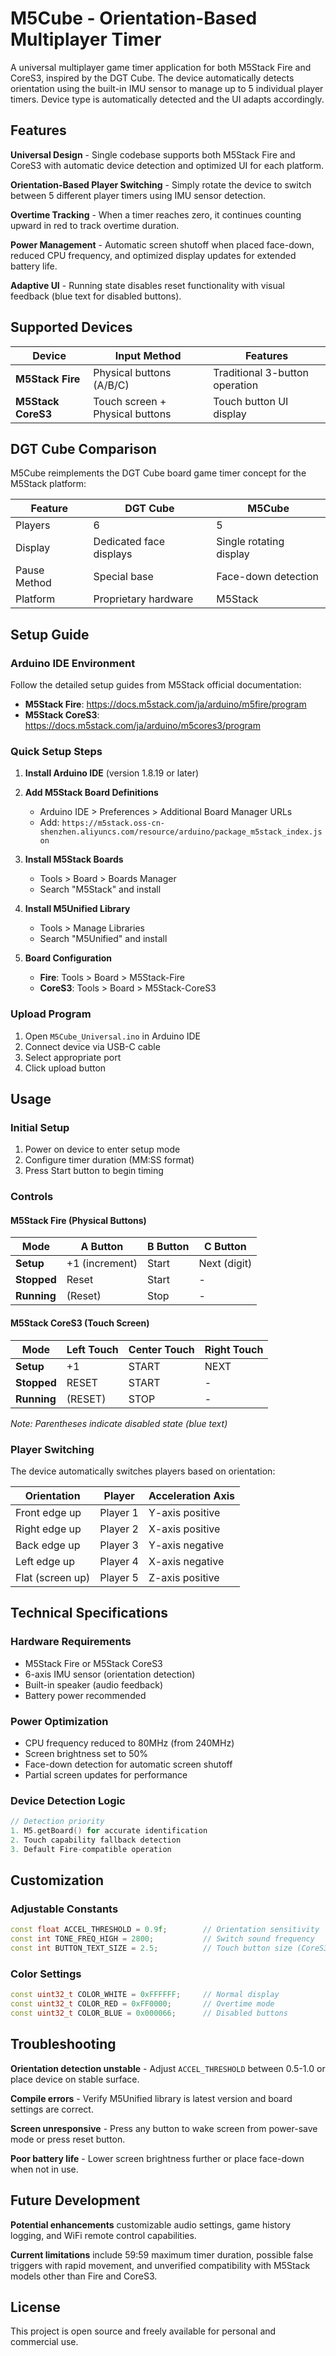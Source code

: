 # M5Cube - Orientation-Based Multiplayer Timer

A universal multiplayer game timer application for both M5Stack Fire and CoreS3, inspired by the DGT Cube. The device automatically detects orientation using the built-in IMU sensor to manage up to 5 individual player timers. Device type is automatically detected and the UI adapts accordingly.

## Features

**Universal Design** - Single codebase supports both M5Stack Fire and CoreS3 with automatic device detection and optimized UI for each platform.

**Orientation-Based Player Switching** - Simply rotate the device to switch between 5 different player timers using IMU sensor detection.

**Overtime Tracking** - When a timer reaches zero, it continues counting upward in red to track overtime duration.

**Power Management** - Automatic screen shutoff when placed face-down, reduced CPU frequency, and optimized display updates for extended battery life.

**Adaptive UI** - Running state disables reset functionality with visual feedback (blue text for disabled buttons).

## Supported Devices

| Device | Input Method | Features |
|--------|--------------|----------|
| **M5Stack Fire** | Physical buttons (A/B/C) | Traditional 3-button operation |
| **M5Stack CoreS3** | Touch screen + Physical buttons | Touch button UI display |

## DGT Cube Comparison

M5Cube reimplements the DGT Cube board game timer concept for the M5Stack platform:

| Feature | DGT Cube | M5Cube |
|---------|----------|---------|
| Players | 6 | 5 |
| Display | Dedicated face displays | Single rotating display |
| Pause Method | Special base | Face-down detection |
| Platform | Proprietary hardware | M5Stack |

## Setup Guide

### Arduino IDE Environment

Follow the detailed setup guides from M5Stack official documentation:

- **M5Stack Fire**: https://docs.m5stack.com/ja/arduino/m5fire/program
- **M5Stack CoreS3**: https://docs.m5stack.com/ja/arduino/m5cores3/program

### Quick Setup Steps

1. **Install Arduino IDE** (version 1.8.19 or later)

2. **Add M5Stack Board Definitions**
   - Arduino IDE > Preferences > Additional Board Manager URLs
   - Add: `https://m5stack.oss-cn-shenzhen.aliyuncs.com/resource/arduino/package_m5stack_index.json`

3. **Install M5Stack Boards**
   - Tools > Board > Boards Manager
   - Search "M5Stack" and install

4. **Install M5Unified Library**
   - Tools > Manage Libraries
   - Search "M5Unified" and install

5. **Board Configuration**
   - **Fire**: Tools > Board > M5Stack-Fire
   - **CoreS3**: Tools > Board > M5Stack-CoreS3

### Upload Program

1. Open `M5Cube_Universal.ino` in Arduino IDE
2. Connect device via USB-C cable
3. Select appropriate port
4. Click upload button

## Usage

### Initial Setup
1. Power on device to enter setup mode
2. Configure timer duration (MM:SS format)
3. Press Start button to begin timing

### Controls

#### M5Stack Fire (Physical Buttons)
| Mode | A Button | B Button | C Button |
|------|----------|----------|----------|
| **Setup** | +1 (increment) | Start | Next (digit) |
| **Stopped** | Reset | Start | - |
| **Running** | (Reset) | Stop | - |

#### M5Stack CoreS3 (Touch Screen)
| Mode | Left Touch | Center Touch | Right Touch |
|------|------------|--------------|-------------|
| **Setup** | +1 | START | NEXT |
| **Stopped** | RESET | START | - |
| **Running** | (RESET) | STOP | - |

*Note: Parentheses indicate disabled state (blue text)*

### Player Switching

The device automatically switches players based on orientation:

| Orientation | Player | Acceleration Axis |
|-------------|--------|-------------------|
| Front edge up | Player 1 | Y-axis positive |
| Right edge up | Player 2 | X-axis positive |
| Back edge up | Player 3 | Y-axis negative |
| Left edge up | Player 4 | X-axis negative |
| Flat (screen up) | Player 5 | Z-axis positive |

## Technical Specifications

### Hardware Requirements
- M5Stack Fire or M5Stack CoreS3
- 6-axis IMU sensor (orientation detection)
- Built-in speaker (audio feedback)
- Battery power recommended

### Power Optimization
- CPU frequency reduced to 80MHz (from 240MHz)
- Screen brightness set to 50%
- Face-down detection for automatic screen shutoff
- Partial screen updates for performance

### Device Detection Logic
```cpp
// Detection priority
1. M5.getBoard() for accurate identification
2. Touch capability fallback detection
3. Default Fire-compatible operation
```

## Customization

### Adjustable Constants
```cpp
const float ACCEL_THRESHOLD = 0.9f;        // Orientation sensitivity
const int TONE_FREQ_HIGH = 2800;           // Switch sound frequency
const int BUTTON_TEXT_SIZE = 2.5;          // Touch button size (CoreS3)
```

### Color Settings
```cpp
const uint32_t COLOR_WHITE = 0xFFFFFF;     // Normal display
const uint32_t COLOR_RED = 0xFF0000;       // Overtime mode
const uint32_t COLOR_BLUE = 0x000066;      // Disabled buttons
```

## Troubleshooting

**Orientation detection unstable** - Adjust `ACCEL_THRESHOLD` between 0.5-1.0 or place device on stable surface.

**Compile errors** - Verify M5Unified library is latest version and board settings are correct.

**Screen unresponsive** - Press any button to wake screen from power-save mode or press reset button.

**Poor battery life** - Lower screen brightness further or place face-down when not in use.

## Future Development

**Potential enhancements** customizable audio settings, game history logging, and WiFi remote control capabilities.

**Current limitations** include 59:59 maximum timer duration, possible false triggers with rapid movement, and unverified compatibility with M5Stack models other than Fire and CoreS3.

## License

This project is open source and freely available for personal and commercial use.
